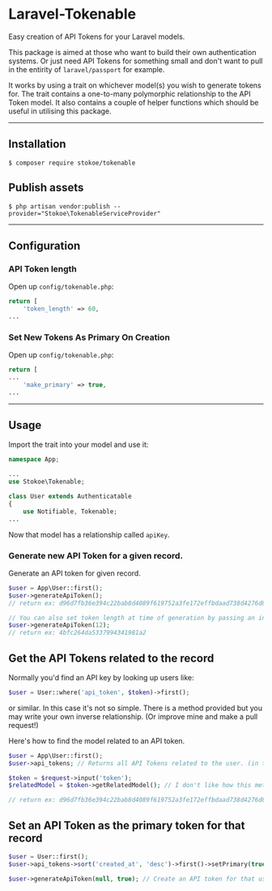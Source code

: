 # Laravel-Tokenable

Easy creation of API Tokens for your Laravel models.

This package is aimed at those who want to build their own authentication systems.
Or just need API Tokens for something small and don't want to pull in the entirity of `laravel/passport` for example.

It works by using a trait on whichever model(s) you wish to generate tokens for.
The trait contains a one-to-many polymorphic relationship to the API Token model.
It also contains a couple of helper functions which should be useful in utilising this package.

---

## Installation

`$ composer require stokoe/tokenable`

## Publish assets

`$ php artisan vendor:publish --provider="Stokoe\TokenableServiceProvider"`

---

## Configuration

### API Token length

Open up `config/tokenable.php`:

```php
return [
	'token_length' => 60,
...
```

### Set New Tokens As Primary On Creation

Open up `config/tokenable.php`:

```php
return [
...
	'make_primary' => true,
...
```

---
## Usage

Import the trait into your model and use it:

```php
namespace App;

...
use Stokoe\Tokenable;

class User extends Authenticatable
{
	use Notifiable, Tokenable;
...

```

Now that model has a relationship called `apiKey`.

### Generate new API Token for a given record.

Generate an API token for given record.

```php
$user = App\User::first();
$user->generateApiToken();
// return ex: d96d7fb36e394c22bab8d4089f619752a3fe172effbdaad738d4276d81df72305373e207a7a91f8e18fc32cf1f9b6c6977d540f9a125c0746101d539

// You can also set token length at time of generation by passing an integer to the generate method.
$user->generateApiToken(12);
// return ex: 4bfc264da5337994341981a2
```

## Get the API Tokens related to the record

Normally you'd find an API key by looking up users like:

```php
$user = User::where('api_token', $token)->first();
```

or similar. In this case it's not so simple. There is a method provided but you may write your own inverse relationship. (Or improve mine and make a pull request!)

Here's how to find the model related to an API token.

```php
$user = App\User::first();
$user->api_tokens; // Returns all API Tokens related to the user. (in this example)

$token = $request->input('token');
$relatedModel = $token->getRelatedModel(); // I don't like how this method works...

// return ex: d96d7fb36e394c22bab8d4089f619752a3fe172effbdaad738d4276d81df72305373e207a7a91f8e18fc32cf1f9b6c6977d540f9a125c0746101d539
```

## Set an API Token as the primary token for that record

```php
$user = User::first();
$user->api_tokens->sort('created_at', 'desc')->first()->setPrimary(true);

$user->generateApiToken(null, true); // Create an API token for that user, use the standard length (defined in config) and make it primary.
```
